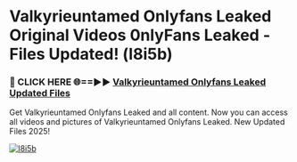 # Valkyrieuntamed Onlyfans Leaked Original Videos 0nlyFans Leaked - Files Updated! (l8i5b)

<h3>🔴 CLICK HERE 🌐==►► <a href="https://tinyurl.com/3hn5wdd3" rel="nofollow">Valkyrieuntamed Onlyfans Leaked Updated Files</a></h3>

Get Valkyrieuntamed Onlyfans Leaked and all content. Now you can access all videos and pictures of Valkyrieuntamed Onlyfans Leaked. New Updated Files 2025!

[![l8i5b](https://i.imgur.com/4HnBqBT.gif)](https://tinyurl.com/3hn5wdd3)
